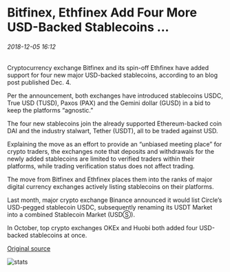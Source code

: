 # Bitfinex, Ethfinex Add Four More USD-Backed Stablecoins ...

###### 2018-12-05 16:12

Cryptocurrency exchange Bitfinex and its spin-off Ethfinex have added support for four new major USD-backed stablecoins, according to an blog post published Dec. 4.

Per the announcement, both exchanges have introduced stablecoins USDC, True USD (TUSD), Paxos (PAX) and the Gemini dollar (GUSD) in a bid to keep the platforms “agnostic.”

The four new stablecoins join the already supported Ethereum-backed coin DAI and the industry stalwart, Tether (USDT), all to be traded against USD.

Explaining the move as an effort to provide an “unbiased meeting place” for crypto traders, the exchanges note that deposits and withdrawals for the newly added stablecoins are limited to verified traders within their platforms, while trading verification status does not affect trading.

The move from Bitfinex and Ethfinex places them into the ranks of major digital currency exchanges actively listing stablecoins on their platforms.

Last month, major crypto exchange Binance announced it would list Circle’s USD-pegged stablecoin USDC, subsequently renaming its USDT Market into a combined Stablecoin Market (USDⓈ).

In October, top crypto exchanges OKEx and Huobi both added four USD-backed stablecoins at once.

[Original source](https://cointelegraph.com/news/bitfinex-ethfinex-add-four-more-usd-backed-stablecoins)

![stats](https://c.statcounter.com/11760860/0/a89fa40b/1/ "stats")